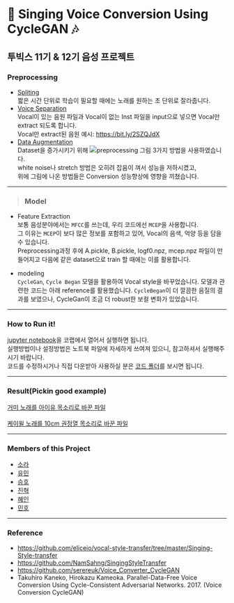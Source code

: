 # 🎵 Singing Voice Conversion Using CycleGAN 🎶

## 투빅스 11기 & 12기 음성 프로젝트 


### Preprocessing
- [Spliting](https://github.com/sora-12/Tobigs_music_project/blob/master/Preprocessing/time_cutting.ipynb)
  <br>짧은 시간 단위로 학습이 필요할 때에는 노래를 원하는 초 단위로 잘라줍니다.
- [Voice Separation](https://github.com/sora-12/Tobigs_music_project/blob/master/Preprocessing/Vocal_Separation_JH.ipynb)
  <br>Vocal이 있는 음원 파일과 Vocal이 없는 Inst 파일을 input으로 넣으면 Vocal만 extract 되도록 합니다.
   <br> Vocal만 extract된 음원 예시: https://bit.ly/2SZQJdX
- [Data Augmentation](https://github.com/sora-12/Tobigs_music_project/blob/master/Preprocessing/data_augmentation.ipynb)
   <br> Dataset을 증가시키기 위해
   ![preprocessing 그림](https://github.com/sora-12/Tobigs_music_project/blob/master/aug_pic.png)
   3가지 방법을 사용하였습니다.<br>
   white noise나 stretch 방법은 오히려 잡음이 껴서 성능을 저하시켰고,<br> 위에 그림에 나온 방법들은 Conversion 성능향상에 영향을 끼쳤습니다.

---

> ### Model
- Feature Extraction
<br> 보통 음성분야에서는 `MFCC`를 쓰는데, 우리 코드에선 `MCEP`을 사용합니다.<br>
그 이유는 `MCEP`이 보다 많은 정보를 포함하고 있어, Vocal의 음색, 억양 등을 담을 수 있습니다.<br>
Preprocessing과정 후에 A.pickle, B.pickle, logf0.npz, mcep.npz 파일이 만들어지고 다음에 같은 dataset으로 train 할 때에는 이를 활용합니다.

- modeling
<br> `CycleGan`, `Cycle Began` 모델을 활용하여 Vocal style을 바꾸었습니다. 모델과 관련한 코드는 아래 reference를 활용했습니다. `CycleBegan`이 더 깔끔한 음질의 결과를 보였으나, CycleGan이 조금 더 robust한 보컬 변화가 있었습니다.

---

### How to Run it!
[jupyter notebook](https://github.com/sora-12/Tobigs_music_project/blob/master/Vocal_Style_Transfer.ipynb)을 코랩에서 열어서 실행하면 됩니다.<br>
실행방법이나 설정방법은 노트북 파일에 자세하게 쓰여져 있으니, 참고하셔서 실행해주시기 바랍니다.<br>
코드를 수정하시거나 직접 다운받아 사용하실 분은 [코드 폴더](https://github.com/sora-12/Singing-Voice-Conversion/tree/master/Vocal_Style_Transfer)를 보시면 됩니다. 

---

### Result(Pickin good example)<br>
[거미 노래를 아이유 목소리로 바꾼 파일](https://drive.google.com/file/d/1K91OiGdTp8S6-mM0UgnZ0SXqEZBMhDDz/view?usp=sharing) <br><br>
[케이윌 노래를 10cm 권정열 목소리로 바꾼 파일](https://drive.google.com/file/d/1djsn1H-AdOCq0EYc3q9w0Zn8kvAaFGxS/view?usp=sharing)

---

### Members of this Project

- [소라](https://github.com/sora-12)
- [유민](https://github.com/rhawl97)
- [승호](https://github.com/smothly)
- [진혁](https://github.com/ParkJinHyeock)
- [혜인](https://github.com/hyennneee)
- [민호](https://github.com/dizwe)

---

### Reference
- https://github.com/eliceio/vocal-style-transfer/tree/master/Singing-Style-transfer
- https://github.com/NamSahng/SingingStyleTransfer
- https://github.com/serereuk/Voice_Converter_CycleGAN
- Takuhiro Kaneko, Hirokazu Kameoka. Parallel-Data-Free Voice Conversion Using Cycle-Consistent Adversarial Networks. 2017. (Voice Conversion CycleGAN)
